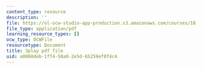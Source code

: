 ```yaml
---
content_type: resource
description: ''
file: https://ol-ocw-studio-app-production.s3.amazonaws.com/courses/18-06sc-linear-algebra-fall-2011/a0868deb1ff458a02e5d65259ef0f4c4_srxexLishgY.pdf
file_type: application/pdf
learning_resource_types: []
ocw_type: OCWFile
resourcetype: Document
title: 3play pdf file
uid: a0868deb-1ff4-58a0-2e5d-65259ef0f4c4
---
```

